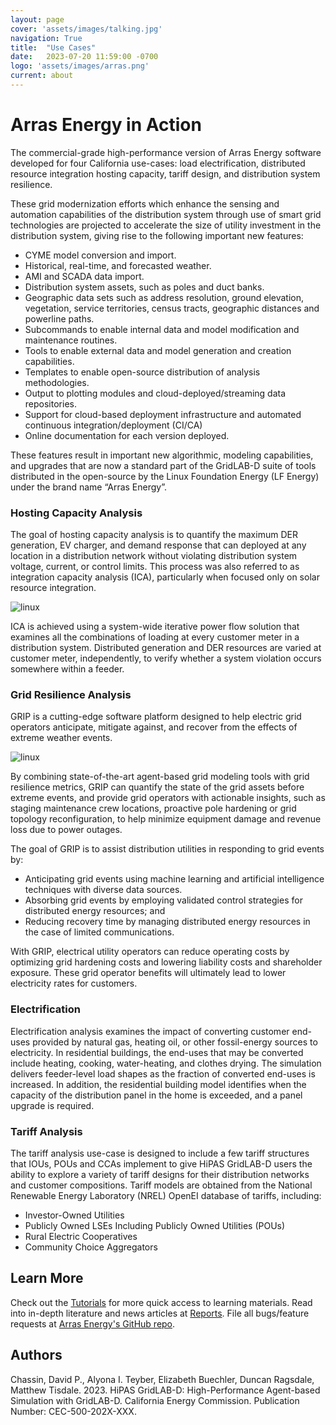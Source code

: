 ```yaml
---
layout: page
cover: 'assets/images/talking.jpg'
navigation: True
title:  "Use Cases"
date:   2023-07-20 11:59:00 -0700
logo: 'assets/images/arras.png'
current: about
---
```


# Arras Energy in Action

The commercial-grade high-performance version of Arras Energy software developed for four California use-cases: load electrification, distributed resource integration hosting capacity, tariff design, and distribution system resilience.

These grid modernization efforts which enhance the sensing and automation capabilities of the distribution system through use of smart grid technologies are projected to accelerate the size of utility investment in the distribution system, giving rise to the following important new features:

- CYME model conversion and import.
- Historical, real-time, and forecasted weather.
- AMI and SCADA data import.
- Distribution system assets, such as poles and duct banks.
- Geographic data sets such as address resolution, ground elevation, vegetation, service
territories, census tracts, geographic distances and powerline paths.
- Subcommands to enable internal data and model modification and maintenance
routines.
- Tools to enable external data and model generation and creation capabilities.
- Templates to enable open-source distribution of analysis methodologies.
- Output to plotting modules and cloud-deployed/streaming data repositories.
- Support for cloud-based deployment infrastructure and automated continuous integration/deployment (CI/CA)
- Online documentation for each version deployed.

These features result in important new algorithmic, modeling capabilities, and upgrades that
are now a standard part of the GridLAB-D suite of tools distributed in the open-source by the
Linux Foundation Energy (LF Energy) under the brand name “Arras Energy”.

### **Hosting Capacity Analysis**
The goal of hosting capacity analysis is to quantify the maximum DER generation, EV charger,
and demand response that can deployed at any location in a distribution network without
violating distribution system voltage, current, or control limits. This process was also referred
to as integration capacity analysis (ICA), particularly when focused only on solar resource
integration.

<img src="{{ site.baseurl }}assets/images/air.jpg" alt="linux" style="max-width: 500px;">

ICA is achieved using a system-wide iterative power flow solution that examines
all the combinations of loading at every customer meter in a distribution system. Distributed
generation and DER resources are varied at customer meter, independently, to verify whether
a system violation occurs somewhere within a feeder.

### **Grid Resilience Analysis**
GRIP is a cutting-edge software platform designed to help electric grid operators anticipate, mitigate against, and recover from the effects of extreme weather events. 

<img src="{{ site.baseurl }}assets/images/fire.jpg" alt="linux" style="max-width: 500px;">

By combining state-of-the-art agent-based grid modeling tools with grid resilience metrics, GRIP can quantify the state of the grid assets before extreme events, and provide grid operators with actionable insights, such as staging maintenance crew locations, proactive pole hardening or grid topology reconfiguration, to help minimize equipment damage and revenue loss due to power outages. 

The goal of
GRIP is to assist distribution utilities in responding to grid events by:

- Anticipating grid events using machine learning and artificial intelligence techniques
with diverse data sources.
- Absorbing grid events by employing validated control strategies for distributed energy
resources; and
- Reducing recovery time by managing distributed energy resources in the case of limited
communications.

With GRIP, electrical utility operators can reduce operating costs by optimizing grid hardening costs and lowering liability costs and shareholder exposure. These grid operator benefits will ultimately lead to lower electricity rates for customers. 

### **Electrification** ###

Electrification analysis examines the impact of converting customer end-uses provided by 
natural gas, heating oil, or other fossil-energy sources to electricity. In residential buildings, 
the end-uses that may be converted include heating, cooking, water-heating, and clothes 
drying. The simulation delivers feeder-level load shapes as the fraction of converted end-uses 
is increased. In addition, the residential building model identifies when the capacity of the 
distribution panel in the home is exceeded, and a panel upgrade is required.

### **Tariff Analysis** ###
The tariff analysis use-case is designed to include a few tariff structures that IOUs, POUs and 
CCAs implement to give HiPAS GridLAB-D users the ability to explore a variety of tariff designs 
for their distribution networks and customer compositions. Tariff models are obtained from the 
National Renewable Energy Laboratory (NREL) OpenEI database of tariffs, including:
- Investor-Owned Utilities 
- Publicly Owned LSEs Including Publicly Owned Utilities (POUs)
- Rural Electric Cooperatives
- Community Choice Aggregators

## Learn More
Check out the [Tutorials](https://arras-energy.github.io/static-website/tutorials/) for more quick access to learning materials. Read into in-depth literature and news articles at [Reports](https://arras-energy.github.io/static-website/literature/). File all bugs/feature requests at [Arras Energy's GitHub repo](https://github.com/arras-energy).

## Authors
Chassin, David P., Alyona I. Teyber, Elizabeth Buechler, Duncan Ragsdale, Matthew Tisdale. 2023. HiPAS GridLAB-D: High-Performance Agent-based Simulation with GridLAB-D.
California Energy Commission. Publication Number: CEC-500-202X-XXX.

[Tutorials]:  https://arras-energy.github.io/static-website/tutorials/
[Reports]:   https://arras-energy.github.io/static-website/literature/ 
[Use-Cases]:  https://arras-energy.github.io/static-website/use-cases/ 
[Arras Energy's GitHub repo]: https://github.com/arras-energy